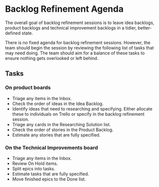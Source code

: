 # Backlog Refinement Agenda

The overall goal of backlog refinement sessions is to leave idea backlogs, product backlogs and technical improvement backlogs in a tidier, better-defined state.

There is no fixed agenda for backlog refinement sessions. However, the team should begin the session by reviewing the following list of tasks that may need doing. The team should aim for a balance of these tasks to ensure nothing gets overlooked or left behind.

## Tasks

### On product boards

- Triage any items in the Inbox.
- Check the order of ideas in the Idea Backlog.
- Identify ideas that need to researching and specifying. Either allocate these to individuals on Trello or specify in the backlog refinement session.
- Triage any cards in the Researching Solution list.
- Check the order of stories in the Product Backlog.
- Estimate any stories that are fully specified.

### On the Technical Improvements board

- Triage any items in the Inbox.
- Review On Hold items.
- Split epics into tasks.
- Estimate tasks that are fully specified.
- Move finished epics to the Done list.
